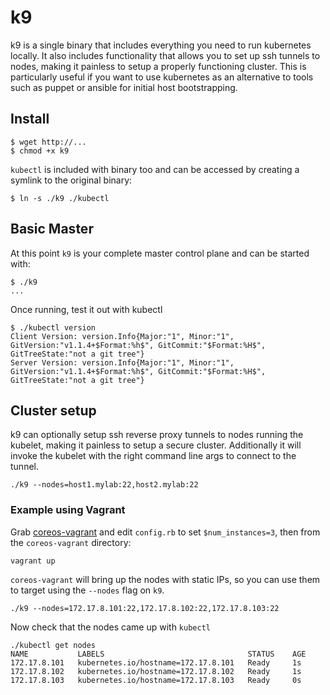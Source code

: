 # k9

k9 is a single binary that includes everything you need to run kubernetes locally. It also includes functionality that allows you to set up ssh tunnels to nodes, making it painless to setup a properly functioning cluster. This is particularly useful if you want to use kubernetes as an alternative to tools such as puppet or ansible for initial host bootstrapping. 


## Install

```
$ wget http://...
$ chmod +x k9
```

`kubectl` is included with binary too and can be accessed by creating a symlink to the original binary:

```
$ ln -s ./k9 ./kubectl 
```

## Basic Master


At this point `k9` is your complete master control plane and can be started with:

```
$ ./k9
...
```

Once running, test it out with kubectl

```
$ ./kubectl version
Client Version: version.Info{Major:"1", Minor:"1", GitVersion:"v1.1.4+$Format:%h$", GitCommit:"$Format:%H$", GitTreeState:"not a git tree"}
Server Version: version.Info{Major:"1", Minor:"1", GitVersion:"v1.1.4+$Format:%h$", GitCommit:"$Format:%H$", GitTreeState:"not a git tree"}
```

## Cluster setup

k9 can optionally setup ssh reverse proxy tunnels to nodes running the kubelet, making it painless to setup a secure cluster. Additionally it will invoke the kubelet with the right command line args to connect to the tunnel.

```
./k9 --nodes=host1.mylab:22,host2.mylab:22
```

### Example using Vagrant

Grab [coreos-vagrant](https://github.com/coreos/coreos-vagrant) and edit `config.rb` to set `$num_instances=3`, then from the `coreos-vagrant` directory:

```
vagrant up
```

`coreos-vagrant` will bring up the nodes with static IPs, so you can use them to target using the `--nodes` flag on `k9`. 

```
./k9 --nodes=172.17.8.101:22,172.17.8.102:22,172.17.8.103:22
```

Now check that the nodes came up with `kubectl`

```
./kubectl get nodes
NAME           LABELS                                STATUS    AGE
172.17.8.101   kubernetes.io/hostname=172.17.8.101   Ready     1s
172.17.8.102   kubernetes.io/hostname=172.17.8.102   Ready     1s
172.17.8.103   kubernetes.io/hostname=172.17.8.103   Ready     0s
```
